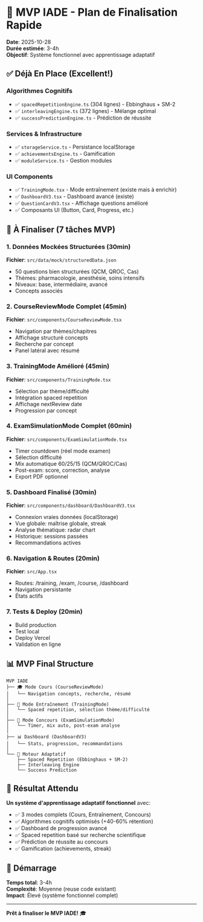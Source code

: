 # 🎯 MVP IADE - Plan de Finalisation Rapide

**Date**: 2025-10-28  
**Durée estimée**: 3-4h  
**Objectif**: Système fonctionnel avec apprentissage adaptatif

## ✅ Déjà En Place (Excellent!)

### Algorithmes Cognitifs
- ✅ `spacedRepetitionEngine.ts` (304 lignes) - Ebbinghaus + SM-2
- ✅ `interleavingEngine.ts` (372 lignes) - Mélange optimal
- ✅ `successPredictionEngine.ts` - Prédiction de réussite

### Services & Infrastructure
- ✅ `storageService.ts` - Persistance localStorage
- ✅ `achievementsEngine.ts` - Gamification
- ✅ `moduleService.ts` - Gestion modules

### UI Components
- ✅ `TrainingMode.tsx` - Mode entraînement (existe mais à enrichir)
- ✅ `DashboardV3.tsx` - Dashboard avancé (existe)
- ✅ `QuestionCardV3.tsx` - Affichage questions amélioré
- ✅ Composants UI (Button, Card, Progress, etc.)

## 🎯 À Finaliser (7 tâches MVP)

### 1. Données Mockées Structurées (30min)
**Fichier**: `src/data/mock/structuredData.json`
- 50 questions bien structurées (QCM, QROC, Cas)
- Thèmes: pharmacologie, anesthésie, soins intensifs
- Niveaux: base, intermédiaire, avancé
- Concepts associés

### 2. CourseReviewMode Complet (45min)
**Fichier**: `src/components/CourseReviewMode.tsx`
- Navigation par thèmes/chapitres
- Affichage structuré concepts
- Recherche par concept
- Panel latéral avec résumé

### 3. TrainingMode Amélioré (45min)
**Fichier**: `src/components/TrainingMode.tsx`
- Sélection par thème/difficulté
- Intégration spaced repetition
- Affichage nextReview date
- Progression par concept

### 4. ExamSimulationMode Complet (60min)
**Fichier**: `src/components/ExamSimulationMode.tsx`
- Timer countdown (réel mode examen)
- Sélection difficulté
- Mix automatique 60/25/15 (QCM/QROC/Cas)
- Post-exam: score, correction, analyse
- Export PDF optionnel

### 5. Dashboard Finalisé (30min)
**Fichier**: `src/components/dashboard/DashboardV3.tsx`
- Connexion vraies données (localStorage)
- Vue globale: maîtrise globale, streak
- Analyse thématique: radar chart
- Historique: sessions passées
- Recommandations actives

### 6. Navigation & Routes (20min)
**Fichier**: `src/App.tsx`
- Routes: /training, /exam, /course, /dashboard
- Navigation persistante
- États actifs

### 7. Tests & Deploy (20min)
- Build production
- Test local
- Deploy Vercel
- Validation en ligne

## 📊 MVP Final Structure

```
MVP IADE
├── 🎓 Mode Cours (CourseReviewMode)
│   └── Navigation concepts, recherche, résumé
│
├── 💪 Mode Entraînement (TrainingMode)
│   └── Spaced repetition, sélection thème/difficulté
│
├── 📝 Mode Concours (ExamSimulationMode)
│   └── Timer, mix auto, post-exam analyse
│
├── 📊 Dashboard (DashboardV3)
│   └── Stats, progression, recommandations
│
└── 🧠 Moteur Adaptatif
    ├── Spaced Repetition (Ebbinghaus + SM-2)
    ├── Interleaving Engine
    └── Success Prediction
```

## 🎯 Résultat Attendu

**Un système d'apprentissage adaptatif fonctionnel** avec:
- ✅ 3 modes complets (Cours, Entraînement, Concours)
- ✅ Algorithmes cognitifs optimisés (+40-60% rétention)
- ✅ Dashboard de progression avancé
- ✅ Spaced repetition basé sur recherche scientifique
- ✅ Prédiction de réussite au concours
- ✅ Gamification (achievements, streak)

## 🚀 Démarrage

**Temps total**: 3-4h  
**Complexité**: Moyenne (reuse code existant)  
**Impact**: Élevé (système fonctionnel complet)

---

**Prêt à finaliser le MVP IADE!** 🎓

